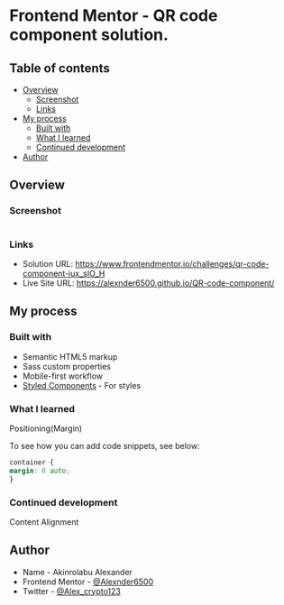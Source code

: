 # Frontend Mentor - QR code component solution. 

## Table of contents

- [Overview](#overview)
  - [Screenshot](#screenshot)
  - [Links](#links)
- [My process](#my-process)
  - [Built with](#built-with)
  - [What I learned](#what-i-learned)
  - [Continued development](#continued-development)
- [Author](#author)

## Overview

### Screenshot

![]()


### Links

- Solution URL: https://www.frontendmentor.io/challenges/qr-code-component-iux_sIO_H
- Live Site URL: https://alexnder6500.github.io/QR-code-component/

## My process

### Built with

- Semantic HTML5 markup
- Sass custom properties
- Mobile-first workflow
- [Styled Components](https://styled-components.com/) - For styles

### What I learned

Positioning(Margin)

To see how you can add code snippets, see below:

```css
container {
margin: 0 auto;
}
```

### Continued development

Content Alignment

## Author

- Name - Akinrolabu Alexander
- Frontend Mentor - [@Alexnder6500](https://www.frontendmentor.io/profile/Alexnder6500)
- Twitter - [@Alex_crypto123](https://www.twitter.com/Alex_crypto123)
